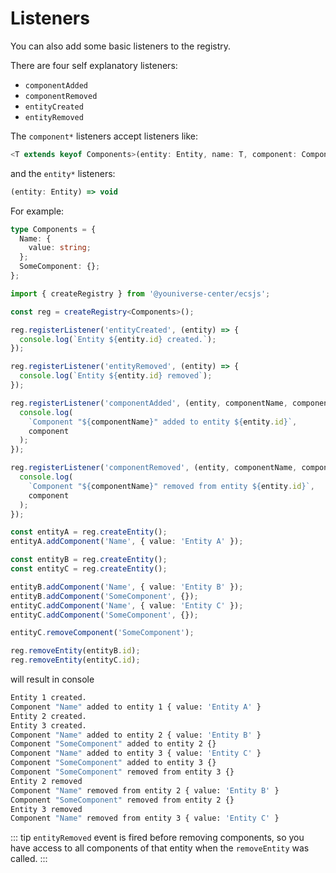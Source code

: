 # Listeners

You can also add some basic listeners to the registry.

There are four self explanatory listeners:

- `componentAdded`
- `componentRemoved`
- `entityCreated`
- `entityRemoved`

The `component*` listeners accept listeners like:

```ts
<T extends keyof Components>(entity: Entity, name: T, component: Components[T]) => void
```

and the `entity*` listeners:

```ts
(entity: Entity) => void
```

For example:

```ts
type Components = {
  Name: {
    value: string;
  };
  SomeComponent: {};
};

import { createRegistry } from '@youniverse-center/ecsjs';

const reg = createRegistry<Components>();

reg.registerListener('entityCreated', (entity) => {
  console.log(`Entity ${entity.id} created.`);
});

reg.registerListener('entityRemoved', (entity) => {
  console.log(`Entity ${entity.id} removed`);
});

reg.registerListener('componentAdded', (entity, componentName, component) => {
  console.log(
    `Component "${componentName}" added to entity ${entity.id}`,
    component
  );
});

reg.registerListener('componentRemoved', (entity, componentName, component) => {
  console.log(
    `Component "${componentName}" removed from entity ${entity.id}`,
    component
  );
});

const entityA = reg.createEntity();
entityA.addComponent('Name', { value: 'Entity A' });

const entityB = reg.createEntity();
const entityC = reg.createEntity();

entityB.addComponent('Name', { value: 'Entity B' });
entityB.addComponent('SomeComponent', {});
entityC.addComponent('Name', { value: 'Entity C' });
entityC.addComponent('SomeComponent', {});

entityC.removeComponent('SomeComponent');

reg.removeEntity(entityB.id);
reg.removeEntity(entityC.id);
```

will result in console

```bash
Entity 1 created.
Component "Name" added to entity 1 { value: 'Entity A' }
Entity 2 created.
Entity 3 created.
Component "Name" added to entity 2 { value: 'Entity B' }
Component "SomeComponent" added to entity 2 {}
Component "Name" added to entity 3 { value: 'Entity C' }
Component "SomeComponent" added to entity 3 {}
Component "SomeComponent" removed from entity 3 {}
Entity 2 removed
Component "Name" removed from entity 2 { value: 'Entity B' }
Component "SomeComponent" removed from entity 2 {}
Entity 3 removed
Component "Name" removed from entity 3 { value: 'Entity C' }
```

::: tip
`entityRemoved` event is fired before removing components, so you have access to all components of that entity when the `removeEntity` was called.
:::
